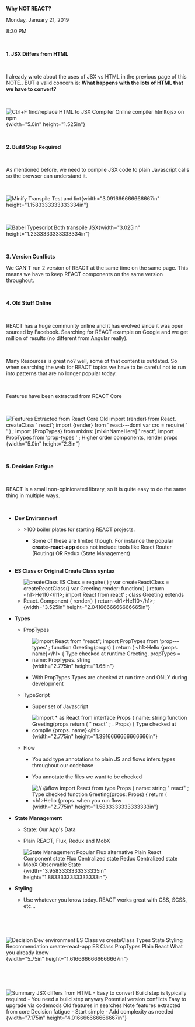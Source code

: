 **Why NOT REACT?**

Monday, January 21, 2019

8:30 PM

 

**1. JSX Differs from HTML**

 

I already wrote about the uses of JSX vs HTML in the previous page of this NOTE.. BUT a valid concern is: **What happens with the lots of HTML that we have to convert?**

 

![Ctrl+F find/replace HTML to JSX Compiler Online compiler htmltojsx on npm ](002_Why_NOT_REACT-_000.png){width="5.0in" height="1.525in"}

 

**2. Build Step Required**

 

As mentioned before, we need to compile JSX code to plain Javascript calls so the browser can understand it.

 

![Minify Transpile Test and lint ](002_Why_NOT_REACT-_001.png){width="3.091666666666667in" height="1.1583333333333334in"}

 

![Babel Typescript Both transpile JSX ](002_Why_NOT_REACT-_002.png){width="3.025in" height="1.2333333333333334in"}

 

**3. Version Conflicts**

We CAN\'T run 2 version of REACT at the same time on the same page. This means we have to keep REACT components on the same version throughout.

 

**4. Old Stuff Online**

 

REACT has a huge community online and it has evolved since it was open sourced by Facebook. Searching for REACT example on Google and we get million of results (no different from Angular really).

 

Many Resources is great no? well, some of that content is outdated. So when searching the web for REACT topics we have to be careful not to run into patterns that are no longer popular today.

 

Features have been extracted from REACT Core

 

![Features Extracted from React Core Old import {render} from React. createClass \' react\'; import {render} from \' react---domi var crc = require( \' \' ) ; import {PropTypes} from mixins: \[mixinNameHere\] \' react\'; import PropTypes from \'prop-types \' ; Higher order components, render props ](002_Why_NOT_REACT-_003.png){width="5.0in" height="2.3in"}

 

**5. Decision Fatigue**

 

REACT is a small non-opinionated library, so it is quite easy to do the same thing in multiple ways.

 

-   **Dev Environment**

    -   \>100 boiler plates for starting REACT projects.

        -   Some of these are limited though. For instance the popular **create-react-app** does not include tools like React Router (Routing) OR Redux (State Management)\
             

-   **ES Class or Original Create Class syntax**

    -   ![createClass ES Class = require( ) ; var createReactClass = createReactClass({ var Greeting render: function() { return \<h1\>He110\</h1\>; import React from react\' ; class Greeting extends React. Component { render() { return \<h1\>He110\</h1\>; ](002_Why_NOT_REACT-_004.png){width="3.525in" height="2.0416666666666665in"}

-   **Types**

    -   PropTypes

        -   ![import React from \"react\"; import PropTypes from \'prop---types\' ; function Greeting(props) { return ( \<h1\>Hello {props. name}\</hl\> { Type checked at runtime Greeting. propTypes = name: PropTypes. string ](002_Why_NOT_REACT-_005.png){width="2.775in" height="1.65in"}

        -   With PropTypes Types are checked at run time and ONLY during development

    -   TypeScript

        -   Super set of Javascript

        -   ![import \* as React from interface Props { name: string function Greeting(props return ( \" react\" ; . Props) { Type checked at compile {props. name}\</hl\> ](002_Why_NOT_REACT-_006.png){width="2.775in" height="1.3916666666666666in"}

    -   Flow

        -   You add type annotations to plain JS and flows infers types throughout our codebase

        -   You annotate the files we want to be checked

        -   ![// \@flow import React from type Props { name: string \" react\" ; Type checked function Greeting(props: Props) { return ( \<h1\>HeIIo {props. when you run flow ](002_Why_NOT_REACT-_007.png){width="2.775in" height="1.5833333333333333in"}

-   **State Management**

    -   State: Our App\'s Data

    -   Plain REACT, Flux, Redux and MobX

    -   ![State Management Popular Flux alternative Plain React Component state Flux Centralized state Redux Centralized state MobX Observable State ](002_Why_NOT_REACT-_008.png){width="3.9583333333333335in" height="1.8833333333333333in"}

-   **Styling**

    -   Use whatever you know today. REACT works great with CSS, SCSS, etc...

 

 

![Decision Dev environment ES Class vs createClass Types State Styling Recommendation create-react-app ES Class PropTypes Plain React What you already know ](002_Why_NOT_REACT-_009.png){width="5.75in" height="1.6166666666666667in"}

 

 

![Summary JSX differs from HTML - Easy to convert Build step is typically required - You need a build step anyway Potential version conflicts Easy to upgrade via codemods Old features in searches Note features extracted from core Decision fatigue - Start simple - Add complexity as needed ](002_Why_NOT_REACT-_010.png){width="7.175in" height="4.016666666666667in"}

 
